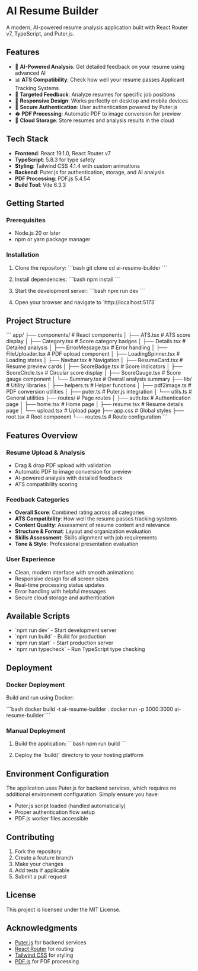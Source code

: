 # AI Resume Builder

A modern, AI-powered resume analysis application built with React Router v7, TypeScript, and Puter.js.

## Features

- 🤖 **AI-Powered Analysis**: Get detailed feedback on your resume using advanced AI
- 📊 **ATS Compatibility**: Check how well your resume passes Applicant Tracking Systems
- 🎯 **Targeted Feedback**: Analyze resumes for specific job positions
- 📱 **Responsive Design**: Works perfectly on desktop and mobile devices
- 🔐 **Secure Authentication**: User authentication powered by Puter.js
- � **PDF Processing**: Automatic PDF to image conversion for preview
- 💾 **Cloud Storage**: Store resumes and analysis results in the cloud

## Tech Stack

- **Frontend**: React 19.1.0, React Router v7
- **TypeScript**: 5.8.3 for type safety
- **Styling**: Tailwind CSS 4.1.4 with custom animations
- **Backend**: Puter.js for authentication, storage, and AI analysis
- **PDF Processing**: PDF.js 5.4.54
- **Build Tool**: Vite 6.3.3

## Getting Started

### Prerequisites

- Node.js 20 or later
- npm or yarn package manager

### Installation

1. Clone the repository:
\`\`\`bash
git clone <your-repo-url>
cd ai-resume-builder
\`\`\`

2. Install dependencies:
\`\`\`bash
npm install
\`\`\`

3. Start the development server:
\`\`\`bash
npm run dev
\`\`\`

4. Open your browser and navigate to \`http://localhost:5173\`

## Project Structure

\`\`\`
app/
├── components/          # React components
│   ├── ATS.tsx         # ATS score display
│   ├── Category.tsx    # Score category badges
│   ├── Details.tsx     # Detailed analysis
│   ├── ErrorMessage.tsx # Error handling
│   ├── FileUploader.tsx # PDF upload component
│   ├── LoadingSpinner.tsx # Loading states
│   ├── Navbar.tsx      # Navigation
│   ├── ResumeCard.tsx  # Resume preview cards
│   ├── ScoreBadge.tsx  # Score indicators
│   ├── ScoreCircle.tsx # Circular score display
│   ├── ScoreGauge.tsx  # Score gauge component
│   └── Summary.tsx     # Overall analysis summary
├── lib/                # Utility libraries
│   ├── helpers.ts      # Helper functions
│   ├── pdf2image.ts    # PDF conversion utilities
│   ├── puter.ts        # Puter.js integration
│   └── utils.ts        # General utilities
├── routes/             # Page routes
│   ├── auth.tsx        # Authentication page
│   ├── home.tsx        # Home page
│   ├── resume.tsx      # Resume details page
│   └── upload.tsx      # Upload page
├── app.css            # Global styles
├── root.tsx           # Root component
└── routes.ts          # Route configuration
\`\`\`

## Features Overview

### Resume Upload & Analysis
- Drag & drop PDF upload with validation
- Automatic PDF to image conversion for preview
- AI-powered analysis with detailed feedback
- ATS compatibility scoring

### Feedback Categories
- **Overall Score**: Combined rating across all categories
- **ATS Compatibility**: How well the resume passes tracking systems
- **Content Quality**: Assessment of resume content and relevance
- **Structure & Format**: Layout and organization evaluation
- **Skills Assessment**: Skills alignment with job requirements
- **Tone & Style**: Professional presentation evaluation

### User Experience
- Clean, modern interface with smooth animations
- Responsive design for all screen sizes
- Real-time processing status updates
- Error handling with helpful messages
- Secure cloud storage and authentication

## Available Scripts

- \`npm run dev\` - Start development server
- \`npm run build\` - Build for production
- \`npm run start\` - Start production server
- \`npm run typecheck\` - Run TypeScript type checking

## Deployment

### Docker Deployment

Build and run using Docker:

\`\`\`bash
docker build -t ai-resume-builder .
docker run -p 3000:3000 ai-resume-builder
\`\`\`

### Manual Deployment

1. Build the application:
\`\`\`bash
npm run build
\`\`\`

2. Deploy the \`build/\` directory to your hosting platform

## Environment Configuration

The application uses Puter.js for backend services, which requires no additional environment configuration. Simply ensure you have:

- Puter.js script loaded (handled automatically)
- Proper authentication flow setup
- PDF.js worker files accessible

## Contributing

1. Fork the repository
2. Create a feature branch
3. Make your changes
4. Add tests if applicable
5. Submit a pull request

## License

This project is licensed under the MIT License.

## Acknowledgments

- [Puter.js](https://puter.com/) for backend services
- [React Router](https://reactrouter.com/) for routing
- [Tailwind CSS](https://tailwindcss.com/) for styling
- [PDF.js](https://mozilla.github.io/pdf.js/) for PDF processing
